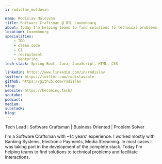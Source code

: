 ```yaml
---
i: rodislav_moldovan

name: Rodislav Moldovan
title: Software Craftsman @ BIL Luxembourg
about: Today I'm helping teams to find solutions to technical problems and facilitate interactions.
location: Luxembourg
specialities:
    - TDD
    - clean code
    - CI
    - recruitment
    - mentoring
tech-stack: Spring Boot, Java, JavaScript, HTML, CSS

linkedin: https://www.linkedin.com/in/rodislav
twitter: https://twitter.com/rodislavable
github: https://github.com/rodislav
xing:
website: https://becoming.tech/
youtube:
podcast:
medium:
substack:
blog:
---
```


Tech Lead | Software Craftsman | Business Oriented | Problem Solver

I'm a Software Craftsman with ~14 years’ experience. I worked mostly with Banking Systems, Electronic Payments, Media Streaming. In most cases I was taking part in the development of the complete stack. Today I'm helping teams to find solutions to technical problems and facilitate interactions.
